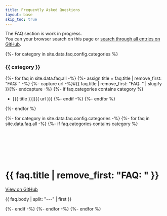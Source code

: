 ```yaml
---
title: Frequently Asked Questions
layout: base
skip_toc: true
---
```


The FAQ section is work in progress.  
You can your browser search on this page or [search through all entries on GitHub](https://github.com/issues?q=archived%3Afalse+user%3Asafing+sort%3Aupdated-desc+label%3Afaq).

{%- for category in site.data.faq.config.categories %}

### {{ category }}

{%- for faq in site.data.faq.all -%}
{%- assign title = faq.title | remove_first: "FAQ: " -%}
{%- capture url -%}#{{ faq.title | remove_first: "FAQ: " | slugify }}{%- endcapture -%}
{%- if faq.categories contains category %}
- [{{ title }}]({{ url }})
{%- endif -%}
{%- endfor %}

{%- endfor %}

{%- for category in site.data.faq.config.categories -%}
{%- for faq in site.data.faq.all -%}
{%- if faq.categories contains category %}

<br><br><br><br><br>

# {{ faq.title | remove_first: "FAQ: " }}

<div class="text-right">
  <a href="{{ faq.html_url }}">View on GitHub</a>
</div>
</div>

{{ faq.body | split: "---" | first }}

{%- endif -%}
{%- endfor -%}
{%- endfor %}


<style>
/* Fix some styling. TODO: Cleanup. */
.content p img {
  margin-top: 1rem !important;
  margin-bottom: 1rem !important;
  transform: none !important;
  --transform-scale-x: 0 !important;
  --transform-scale-y: 0 !important;
}
</style>
